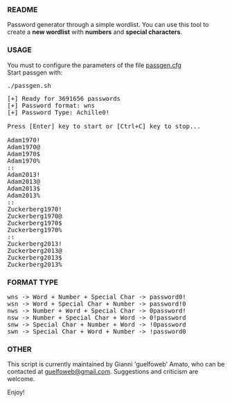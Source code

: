### README


Password generator through a simple wordlist.
You can use this tool to create a **new wordlist** with **numbers** and **special characters**.

### USAGE

You must to configure the parameters of the file <a href="https://github.com/guelfoweb/passgen/blob/master/passgen.cfg">passgen.cfg</a><br />
Start passgen with:
<pre>
./passgen.sh
</pre>
<pre>
[+] Ready for 3691656 passwords
[+] Password format: wns
[+] Password Type: Achille0!

Press [Enter] key to start or [Ctrl+C] key to stop...

Adam1970!
Adam1970@
Adam1970$
Adam1970%
::
Adam2013!
Adam2013@
Adam2013$
Adam2013%
::
Zuckerberg1970!
Zuckerberg1970@
Zuckerberg1970$
Zuckerberg1970%
::
Zuckerberg2013!
Zuckerberg2013@
Zuckerberg2013$
Zuckerberg2013%
</pre>


### FORMAT TYPE
<pre>
wns -> Word + Number + Special Char -> password0!
wsn -> Word + Special Char + Number -> password!0
nws -> Number + Word + Special Char -> 0password!
nsw -> Number + Special Char + Word -> 0!password
snw -> Special Char + Number + Word -> !0password
swn -> Special Char + Word + Number -> !password0
</pre>

### OTHER

This script is currently maintained by Gianni 'guelfoweb' Amato, who can be contacted at guelfoweb@gmail.com. Suggestions and criticism are welcome.

Enjoy!
